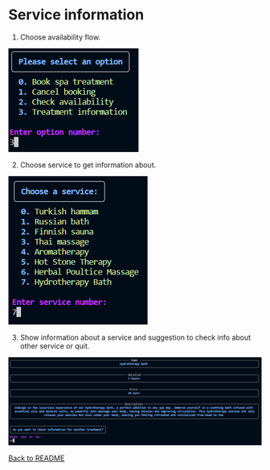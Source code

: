 # Service information

1. Choose availability flow.

![Choose availability flow](./images/information_1.PNG)

2. Choose service to get information about.

![Choose service](./images/information_2.PNG)

3. Show information about a service and suggestion to check info about other service or quit.

![Show information about a service](./images/information_3.PNG)

[Back to README](../README.md#service-information)
